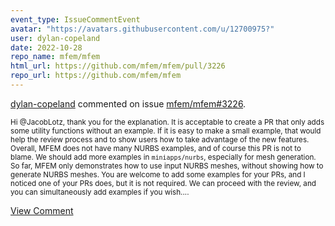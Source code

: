 ```yaml
---
event_type: IssueCommentEvent
avatar: "https://avatars.githubusercontent.com/u/12700975?"
user: dylan-copeland
date: 2022-10-28
repo_name: mfem/mfem
html_url: https://github.com/mfem/mfem/pull/3226
repo_url: https://github.com/mfem/mfem
---
```


<a href='https://github.com/dylan-copeland' target='_blank'>dylan-copeland</a> commented on issue <a href='https://github.com/mfem/mfem/pull/3226' target='_blank'>mfem/mfem#3226</a>.

<small>Hi @JacobLotz, thank you for the explanation. It is acceptable to create a PR that only adds some utility functions without an example. If it is easy to make a small example, that would help the review process and to show users how to take advantage of the new features. Overall, MFEM does not have many NURBS examples, and of course this PR is not to blame. We should add more examples in `miniapps/nurbs`, especially for mesh generation. So far, MFEM only demonstrates how to use input NURBS meshes, without showing how to generate NURBS meshes. You are welcome to add some examples for your PRs, and I noticed one of your PRs does, but it is not required. We can proceed with the review, and you can simultaneously add examples if you wish....</small>

<a href='https://github.com/mfem/mfem/pull/3226' target='_blank'>View Comment</a>